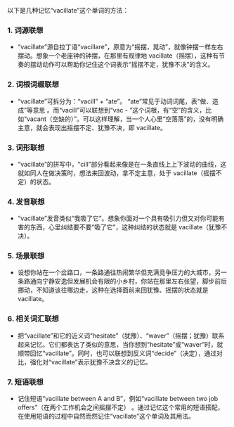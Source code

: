 以下是几种记忆“vacillate”这个单词的方法：

### 1. 词源联想
 - “vacillate”源自拉丁语“vacillare”，原意为“摇摆，晃动”，就像钟摆一样左右摆动。想象一个老座钟的钟摆，在那里有规律地 vacillate（摇摆），这种有节奏的摆动动作可以帮助你记住这个词表示“摇摆不定，犹豫不决”的含义。 

### 2. 词根词缀联想
 - “vacillate”可拆分为：“vacill” + “ate”。 “ate”常见于动词词尾，表“做、造成”等意思 。而“vacill”可以联想到“vac - ”这个词根，有“空”的含义，比如“vacant（空缺的）”。可以这样理解，当一个人心里“空落落”的，没有明确主意，就会表现出摇摆不定、犹豫不决，即 vacillate。 

### 3. 词形联想
 - “vacillate”的拼写中，“cill”部分看起来像是在一条直线上上下波动的曲线，这就如同人在做决策时，想法来回波动，拿不定主意，处于 vacillate（摇摆不定）的状态。 

### 4. 发音联想
 - “vacillate”发音类似“我吸了它”。想象你面对一个具有吸引力但又对你可能有害的东西，心里纠结要不要“吸了它”，这种纠结的状态就是 vacillate（犹豫不决）。 

### 5. 场景联想
 - 设想你站在一个岔路口，一条路通往热闹繁华但充满竞争压力的大城市，另一条路通向宁静安逸但发展机会有限的小乡村，你站在那里左右张望，脚步前后挪动，不知道该往哪边走，这种在选择面前来回犹豫、摇摆的状态就是 vacillate。 

### 6. 相关词汇联想
 - 把“vacillate”和它的近义词“hesitate”（犹豫）、“waver”（摇摆；犹豫）联系起来记忆。它们都表达了类似的意思，当你想到“hesitate”或“waver”时，就顺带回忆“vacillate”。同时，也可以联想到反义词“decide”（决定），通过对比，强化对“vacillate”表示犹豫不决含义的记忆。 

### 7. 短语联想
 - 记住短语“vacillate between A and B”，例如“vacillate between two job offers”（在两个工作机会之间摇摆不定） 。通过记忆这个常用的短语搭配，在使用短语的过程中自然而然记住“vacillate”这个单词及其用法。 